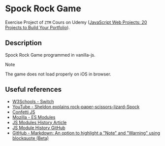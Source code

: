 # Spock Rock Game

Exercise Project of `ZTM` Cours on Udemy ([JavaScript Web Projects: 20 Projects to Build Your Portfolio](https://www.udemy.com/course/javascript-web-projects-to-build-your-portfolio-resume)).

## Description

Spock Rock Game programmed in vanilla-js.

> [!NOTE]  
> The game does not load properly on iOS in browser.

## Useful references

- [W3Schools - Switch](https://www.w3schools.com/js/js_switch.asp)
- [YouTube - Sheldon explains rock-paper-scissors-lizard-Spock](https://www.youtube.com/watch?v=405Nh2H4Ucg)
- [Confetti JS](https://www.cssscript.com/confetti-falling-animation/)
- [Mozilla - ES Modules](https://developer.mozilla.org/en-US/docs/Web/JavaScript/Guide/Modules)
- [JS Modules History Article](https://www.sitepoint.com/understanding-es6-modules-via-their-history/)
- [JS Module History GitHub](https://gist.github.com/branneman/558ef3a37ffd58ea004e00db5b201677)
- [GitHub - Markdown: An option to highlight a "Note" and "Warning" using blockquote (Beta)](https://github.com/orgs/community/discussions/16925)
